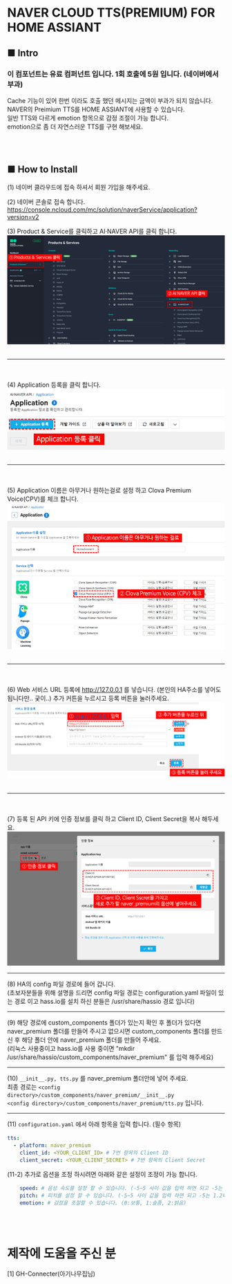 # NAVER CLOUD TTS(PREMIUM) FOR HOME ASSIANT

## ■ Intro
### 이 컴포넌트는 유료 컴퍼넌트 입니다. 1회 호출에 5원 입니다. (네이버에서 부과) <br>
Cache 기능이 있어 한번 이라도 호출 했던 메시지는 금액이 부과가 되지 않습니다.<br> 
NAVER의 Preimium TTS를 HOME ASSIANT에 사용할 수 있습니다.<br>
일반 TTS와 다르게 emotion 항목으로 감정 조절이 가능 합니다.<br>
emotion으로 좀 더 자연스러운 TTS를 구현 해보세요.<br>

<br><br>

## ■ How to Install
(1) 네이버 클라우드에 접속 하셔서 회원 가입을 해주세요.

(2) 네이버 콘솔로 접속 합니다.
https://console.ncloud.com/mc/solution/naverService/application?version=v2


(3) Product & Service를 클릭하고 AI·NAVER API를 클릭 합니다.
<img src="https://github.com/chohoo89/HomeAssiant_Componets/blob/master/image/naver_premium/1.jpg?raw=true">
<br><br><hr><br><br>
(4) Application 등록을 클릭 합니다.
<img src="https://github.com/chohoo89/HomeAssiant_Componets/blob/master/image/naver_premium/2.jpg?raw=true">
<br><br><hr><br><br>
(5) Application 이름은 아무거나 원하는걸로 설정 하고 Clova Premium Voice(CPV)를 체크 합니다.
<img src="https://github.com/chohoo89/HomeAssiant_Componets/blob/master/image/naver_premium/3.jpg?raw=true">
<br><br><hr><br><br>
(6) Web 서비스 URL 등록에 http://127.0.0.1 를 넣습니다. (본인의 HA주소를 넣어도 됩니다만.. 궂이..) 추가 커튼을 누르시고 등록 버튼을 눌러주세요.
<img src="https://github.com/chohoo89/HomeAssiant_Componets/blob/master/image/naver_premium/4.jpg?raw=true">
<br><br><hr><br><br>
(7) 등록 된 API 키에 인증 정보를 클릭 하고 Client ID, Client Secret을 복사 해두세요.
<img src="https://github.com/chohoo89/HomeAssiant_Componets/blob/master/image/naver_premium/6.jpg?raw=true">
<hr>
(8) HA의 config 파일 경로에 들어 갑니다.<br>
(초보자분들을 위해 설명을 드리면 config 파일 경로는 configuration.yaml 파일이 있는 경로 이고 hass.io를 설치 하신 분들은 /usr/share/hassio 경로 입니다)<hr>
(9) 해당 경로에 custom_components 폴더가 있는지 확인 후 폴더가 있다면 naver_premium 폴더를 만들어 주시고 없으시면 custom_components 폴더를 만드신 후 해당 폴더 안에 naver_premium 폴더를 만들어 주세요.<br>
(리눅스 사용중이고 hass.io를 사용 중이면 "mkdir /usr/share/hassio/custom_components/naver_premium" 를 입력 해주세요) <hr>

(10) `__init__.py, tts.py` 를 naver_premium 폴더안에 넣어 주세요.<br>
최종 경로는 `<config directory>/custom_components/naver_premium/__init__.py` <br> `<config directory>/custom_components/naver_premium/tts.py` 입니다.<hr>

(11) `configuration.yaml` 에서 아래 항목을 입력 합니다. (필수 항목)<br>
```yaml
tts:
  - platform: naver_premium
    client_id: <YOUR_CLIENT_ID> # 7번 항목의 Client ID
    client_secret: <YOUR_CLIENT_SECRET> # 7번 항목의 Client Secret
````

(11-2) 추가로 옵션을 조정 하시려면 아래와 같은 설정이 조정이 가능 합니다.
```yaml
    speed: # 음성 속도를 설정 할 수 있습니다. (-5~5 사이 값을 입력 하면 되고 -5는 2배 5는 0.5배 입니다.)
    pitch: # 피치를 설정 할 수 있습니다. (-5~5 사이 값을 입력 하면 되고 -5는 1.2배 높은 피치, 5는 0.8배 낮은 피치)
    emotion: # 감정을 조절할 수 있습니다. (0:보통, 1:슬픔, 2:밝음)
````

<br><br>
# 제작에 도움을 주신 분
[1] GH-Connecter(아기나무집님)
